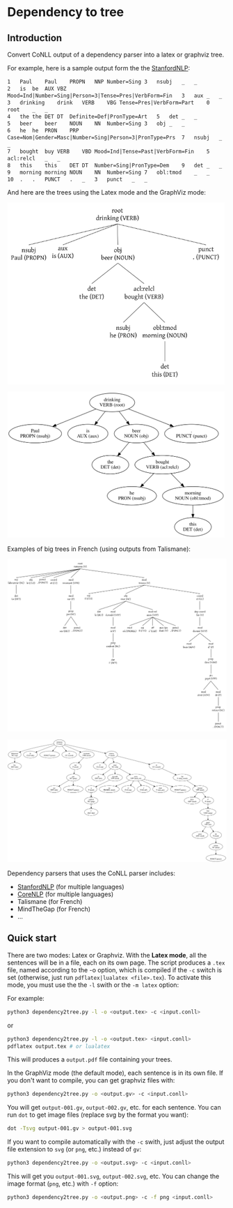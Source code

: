 # Dependency to tree

## Introduction

Convert CoNLL output of a dependency parser into a latex or graphviz tree.

For example, here is a sample output form the the [StanfordNLP](https://stanfordnlp.github.io/CoreNLP/):

```
1	Paul	Paul	PROPN	NNP	Number=Sing	3	nsubj	_	_
2	is	be	AUX	VBZ	Mood=Ind|Number=Sing|Person=3|Tense=Pres|VerbForm=Fin	3	aux	_	_
3	drinking	drink	VERB	VBG	Tense=Pres|VerbForm=Part	0	root	_	_
4	the	the	DET	DT	Definite=Def|PronType=Art	5	det	_	_
5	beer	beer	NOUN	NN	Number=Sing	3	obj	_	_
6	he	he	PRON	PRP	Case=Nom|Gender=Masc|Number=Sing|Person=3|PronType=Prs	7	nsubj	_	_
7	bought	buy	VERB	VBD	Mood=Ind|Tense=Past|VerbForm=Fin	5	acl:relcl	_	_
8	this	this	DET	DT	Number=Sing|PronType=Dem	9	det	_	_
9	morning	morning	NOUN	NN	Number=Sing	7	obl:tmod	_	_
10	.	.	PUNCT	.	_	3	punct	_	_
```

And here are the trees using the Latex mode and the GraphViz mode:

<p><img src="docs/en_ex_latex.png" width="500px"></p>

<p><img src="docs/en_ex_gv.svg" width="500px"></p>


Examples of big trees in French (using outputs from Talismane):

<p><img src="docs/fr_ex_latex.png" width="700px"></p>

<p><img src="docs/fr_ex_gv.svg" width="700px"></p>

Dependency parsers that uses the CoNLL parser includes:

- [StanfordNLP](https://stanfordnlp.github.io/CoreNLP/) (for multiple languages)
- [CoreNLP](https://github.com/stanfordnlp/stanfordnlp) (for multiple languages)
- Talismane (for French)
- MindTheGap (for French)
- ...

## Quick start

There are two modes: Latex or Graphviz.  With the **Latex mode**, all the
sentences will be in a file, each on its own page.  The script produces a
`.tex` file, named according to the -o option, which is compiled if the `-c`
switch is set (otherwise, just run `pdflatex|lualatex <file>.tex`).  To
activate this mode, you must use the the `-l` swith or the `-m latex` option:

For example:

```bash
python3 dependency2tree.py -l -o <output.tex> -c <input.conll>
```

or

```bash
python3 dependency2tree.py -l -o <output.tex> <input.conll>
pdflatex output.tex # or lualatex
```

This will produces a `output.pdf` file containing your trees.


In the GraphViz mode (the default mode), each sentence is in its own file.  If
you don't want to compile, you can get graphviz files with:

```bash
python3 dependency2tree.py -o <output.gv> -c <input.conll>
```

You will get `output-001.gv`, `output-002.gv`, etc. for each sentence. You can
run `dot` to get image files (replace svg by the format you want):

```bash
dot -Tsvg output-001.gv > output-001.svg
```

If you want to compile automatically with the `-c` swith, just adjust the
output file extension to `svg` (or `png`, etc.) instead of `gv`:

```bash
python3 dependency2tree.py -o <output.svg> -c <input.conll>
```

This will get you `output-001.svg`, `output-002.svg`, etc.  You can change the
image format (`png`, etc.) with `-f` option:

```bash
python3 dependency2tree.py -o <output.png> -c -f png <input.conll>
```

